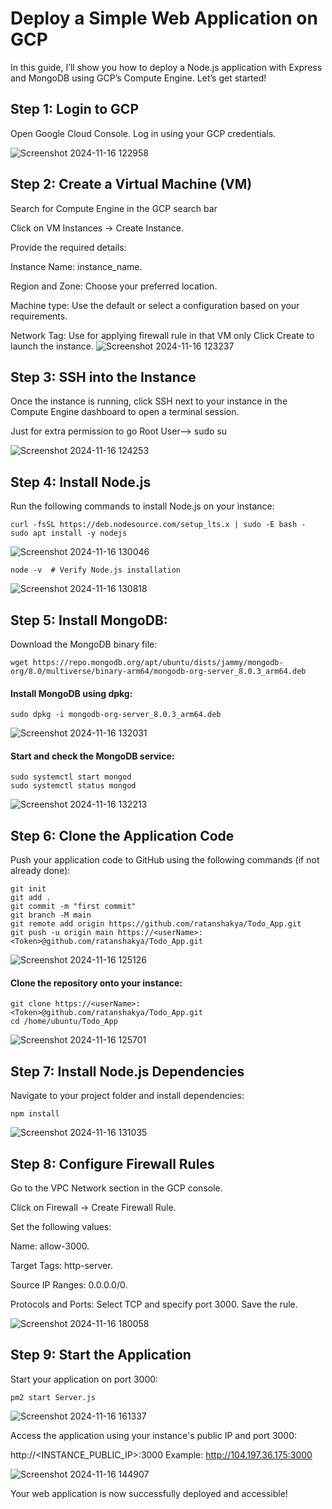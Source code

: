 
# Deploy a Simple Web Application on GCP

In this guide, I’ll show you how to deploy a Node.js application with Express and MongoDB using GCP’s Compute Engine. Let’s get started!


## Step 1: Login to GCP

Open Google Cloud Console. Log in using your GCP credentials.

![Screenshot 2024-11-16 122958](https://github.com/user-attachments/assets/50836cd6-6860-4ab2-ad86-08511ef6f0c4)

## Step 2: Create a Virtual Machine (VM)

Search for Compute Engine in the GCP search bar

Click on VM Instances → Create Instance.

Provide the required details:

 Instance Name: instance_name.

 Region and Zone: Choose your preferred location.


Machine type: Use the default or select a configuration based on your requirements. 

Network Tag: Use for applying firewall rule in that VM only Click Create to launch the instance.
![Screenshot 2024-11-16 123237](https://github.com/user-attachments/assets/3e03e68c-48a9-4772-9608-977f6f3a663b)



## Step 3: SSH into the Instance
Once the instance is running, click SSH next to your instance in the Compute Engine dashboard to open a terminal session.

Just for extra permission to go Root User—-> sudo su

![Screenshot 2024-11-16 124253](https://github.com/user-attachments/assets/b2724483-f9f2-492d-91c9-6b8028c52ea0)


## Step 4: Install Node.js
Run the following commands to install Node.js on your instance:

``` 
curl -fsSL https://deb.nodesource.com/setup_lts.x | sudo -E bash -
sudo apt install -y nodejs
```

![Screenshot 2024-11-16 130046](https://github.com/user-attachments/assets/59c9aa71-4f57-457f-a70c-4bba6931f977)


```
node -v  # Verify Node.js installation
```

![Screenshot 2024-11-16 130818](https://github.com/user-attachments/assets/57bbbceb-2357-4b6b-90d4-31e316789e5d)

## Step 5: Install MongoDB:
Download the MongoDB binary file:

```
wget https://repo.mongodb.org/apt/ubuntu/dists/jammy/mongodb-org/8.0/multiverse/binary-arm64/mongodb-org-server_8.0.3_arm64.deb
```
#### Install MongoDB using dpkg:

```
sudo dpkg -i mongodb-org-server_8.0.3_arm64.deb
```
![Screenshot 2024-11-16 132031](https://github.com/user-attachments/assets/705cc0af-d5cd-4e71-bd93-0c6d96458591)

#### Start and check the MongoDB service:
```
sudo systemctl start mongod
sudo systemctl status mongod
```
![Screenshot 2024-11-16 132213](https://github.com/user-attachments/assets/89e6f25f-f489-41b5-81e4-c3aa9feb5e70)


## Step 6: Clone the Application Code

Push your application code to GitHub using the following commands (if not already done):

```
git init
git add .
git commit -m "first commit"
git branch -M main
git remote add origin https://github.com/ratanshakya/Todo_App.git
git push -u origin main https://<userName>:<Token>@github.com/ratanshakya/Todo_App.git
```

![Screenshot 2024-11-16 125126](https://github.com/user-attachments/assets/f9b19f20-3924-442f-8af6-86593190bc9c)

#### Clone the repository onto your instance:
```
git clone https://<userName>:<Token>@github.com/ratanshakya/Todo_App.git
cd /home/ubuntu/Todo_App
```
![Screenshot 2024-11-16 125701](https://github.com/user-attachments/assets/8b5cf4d1-6336-4f92-98a5-358906eae1f6)


## Step 7: Install Node.js Dependencies
Navigate to your project folder and install dependencies:

```
npm install
```
![Screenshot 2024-11-16 131035](https://github.com/user-attachments/assets/e07e9c86-c171-49ea-839f-cfc294910e15)


## Step 8: Configure Firewall Rules
Go to the VPC Network section in the GCP console.

Click on Firewall → Create Firewall Rule.

Set the following values:

Name: allow-3000.

Target Tags: http-server.

Source IP Ranges: 0.0.0.0/0.

Protocols and Ports: Select TCP and specify port 3000.
Save the rule.

![Screenshot 2024-11-16 180058](https://github.com/user-attachments/assets/b313e7c5-7c86-4cfb-8e02-a5324a9c3c23)


## Step 9: Start the Application
Start your application on port 3000:

```
pm2 start Server.js 
```

![Screenshot 2024-11-16 161337](https://github.com/user-attachments/assets/a80caaa0-9a6f-4935-b808-43a666571c6d)


Access the application using your instance's public IP and port 3000:

http://<INSTANCE_PUBLIC_IP>:3000
Example: http://104.197.36.175:3000

![Screenshot 2024-11-16 144907](https://github.com/user-attachments/assets/b00e1a99-3abd-41c9-9fec-ec2641fecbb3)


Your web application is now successfully deployed and accessible!




